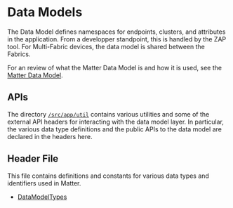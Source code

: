# Data Models

The Data Model defines namespaces for endpoints, clusters, and attributes in the application. From a developper standpoint, this is handled by the ZAP tool. For Multi-Fabric devices, the data model is shared between the Fabrics.

For an review of what the Matter Data Model is and how it is used, see the [Matter Data Model](../sld288-matter-fundamentals-data-model/index.md).

## APIs

The directory [```/src/app/util```](https://github.com/SiliconLabs/matter_extension/tree/main/third_party/matter_sdk/src/app/util) contains various utilities and some of the external API headers for interacting with the data model layer. In particular, the various data type definitions and the public APIs to the data model are declared in the headers here.

## Header File

This file contains definitions and constants for various data types and identifiers used in Matter.

- [DataModelTypes](https://github.com/SiliconLabs/matter_extension/blob/main/src/lib/core/DataModelTypes.h)
